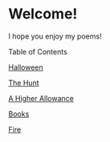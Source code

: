 # Welcome!  
I hope you enjoy my poems!

Table of Contents

[Halloween](halloween.md)

[The Hunt](the-hunt.md)

[A Higher Allowance](a-higher-allowance.md)

[Books](books.md)

[Fire](fire.md)